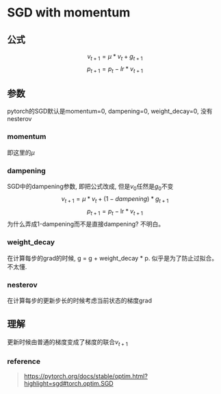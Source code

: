 <script type="text/javascript" src="http://cdn.mathjax.org/mathjax/latest/MathJax.js?config=default"></script>
# SGD with momentum
## 公式
$$v_{t+1} = \mu * v_{t} + g_{t+1}$$
$$p_{t+1} = p_{t} - lr * v_{t+1}$$

## 参数
pytorch的SGD默认是momentum=0, dampening=0, weight_decay=0, 没有nesterov
### momentum
即这里的$\mu$
### dampening
SGD中的dampening参数, 即把公式改成, 但是$v_0$任然是$g_0$不变
$$v_{t+1} = \mu * v_{t} + (1-dampening)*g_{t+1}$$
$$p_{t+1} = p_{t} - \text{lr} * v_{t+1}$$
为什么弄成1-dampening而不是直接dampening? 不明白。
### weight_decay
在计算每步的grad的时候, g = g + weight_decay * p.
似乎是为了防止过拟合。不太懂.
### nesterov
在计算每步的更新步长的时候考虑当前状态的梯度grad
## 理解
更新时候由普通的梯度变成了梯度的联合$v_{t+1}$
### reference
> https://pytorch.org/docs/stable/optim.html?highlight=sgd#torch.optim.SGD

